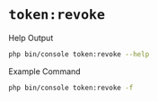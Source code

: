 # `token:revoke`

<div class="code-title auto-refresh">Help Output</div>

```bash
php bin/console token:revoke --help
```

[](../assets/token-revoke-help.html ':include :type=html')

<div class="code-title auto-refresh">Example Command</div>

```bash
php bin/console token:revoke -f
```

[](../assets/token-revoke.html ':include :type=html')
